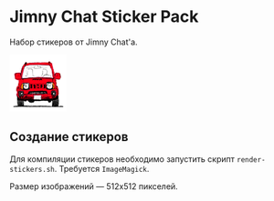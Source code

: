 # Jimny Chat Sticker Pack

Набор стикеров от Jimny Chat'а.

![](logo.png)

## Создание стикеров

Для компиляции стикеров необходимо запустить скрипт `render-stickers.sh`. Требуется `ImageMagick`.

Размер изображений — 512x512 пикселей.
